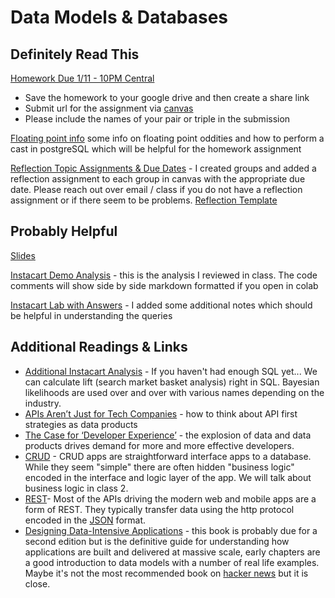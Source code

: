 # Data Models & Databases

## Definitely Read This

[Homework Due 1/11 - 10PM Central](https://github.com/brook-miller/mbai-417-data/blob/main/data-models-databases/homework/Homework%20Assignment%201.ipynb)
* Save the homework to your google drive and then create a share link
* Submit url for the assignment via [canvas](https://canvas.northwestern.edu/courses/160099/assignments/988109)
* Please include the names of your pair or triple in the submission

[Floating point info](https://github.com/brook-miller/mbai-417-data/blob/main/data-models-databases/homework/floating_point_oddities.ipynb) some info on floating point oddities and how to perform a cast in postgreSQL which will be helpful for the homework assignment

[Reflection Topic Assignments & Due Dates](https://canvas.northwestern.edu/courses/160099/assignments) - I created groups and added a reflection assignment to each group in canvas with the appropriate due date.  Please reach out over email / class if you do not have a reflection assignment or if there seem to be problems. [Reflection Template](https://github.com/brook-miller/mbai-417-data/blob/main/Reflection%20Template.ipynb)

## Probably Helpful
[Slides](https://github.com/brook-miller/mbai-417-data/blob/main/data-models-databases/data-models-databases.pdf)

[Instacart Demo Analysis](https://github.com/brook-miller/mbai-417-data/blob/main/data-models-databases/in-class/1-instacart.ipynb) - this is the analysis I reviewed in class. The code comments will show side by side markdown formatted if you open in colab

[Instacart Lab with Answers](https://github.com/brook-miller/mbai-417-data/blob/main/data-models-databases/in-class/lab_instacart_with_answers.ipynb) - I added some additional notes which should be helpful in understanding the queries

## Additional Readings & Links
* [Additional Instacart Analysis](https://github.com/brook-miller/mbai-417-data/blob/main/data-models-databases/in-class/2-instacart.ipynb) - If you haven't had enough SQL yet... We can calculate lift (search market basket analysis) right in SQL.  Bayesian likelihoods are used over and over with various names depending on the industry.
* [APIs Aren’t Just for Tech Companies](https://hbr.org/2021/04/apis-arent-just-for-tech-companies) - how to think about API first strategies as data products
* [The Case for ‘Developer Experience’](https://future.a16z.com/the-case-for-developer-experience/) - the explosion of data and data products drives demand for more and more effective developers.
* [CRUD](https://en.wikipedia.org/wiki/Create,_read,_update_and_delete) - CRUD apps are straightforward interface apps to a database.  While they seem "simple" there are often hidden "business logic" encoded in the interface and logic layer of the app.  We will talk about business logic in class 2.
* [REST](https://www.ibm.com/cloud/learn/rest-apis)- Most of the APIs driving the modern web and mobile apps are a form of REST.  They typically transfer data using the http protocol encoded in the [JSON](https://www.json.org/json-en.html) format.
* [Designing Data-Intensive Applications](https://dataintensive.net/) - this book is probably due for a second edition but is the definitive guide for understanding how applications are built and delivered at massive scale, early chapters are a good introduction to data models with a number of real life examples.  Maybe it's not the most recommended book on [hacker news](https://hn.algolia.com/?dateRange=all&page=0&prefix=true&query=designing%20data%20intensive%20applications&sort=byDate&type=comment) but it is close.
